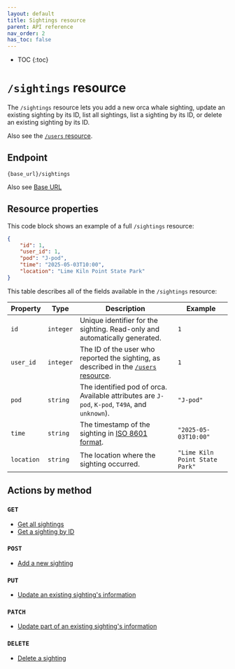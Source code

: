 ```yaml
---
layout: default
title: Sightings resource
parent: API reference
nav_order: 2
has_toc: false
---
```


- TOC
{:toc}

# `/sightings` resource

The `/sightings` resource lets you add a new orca whale sighting, update an existing sighting by its ID, list all sightings, list a sighting by its ID, or delete an existing sighting by its ID.

Also see the [`/users` resource](../users-resource/users-resource.md).

## Endpoint

`{base_url}/sightings`

Also see [Base URL](../base-url.md)

## Resource properties

This code block shows an example of a full `/sightings` resource:

```json
{
    "id": 1,
    "user_id": 1,
    "pod": "J-pod",
    "time": "2025-05-03T10:00",
    "location": "Lime Kiln Point State Park"
}
```

This table describes all of the fields available in the `/sightings` resource:

| Property   | Type      | Description                                                  | Example                        |
| ---------- | --------- | ------------------------------------------------------------ | ------------------------------ |
| `id`       | `integer` | Unique identifier for the sighting. Read-only and automatically generated. | `1`                            |
| `user_id`  | `integer` | The ID of the user who reported the sighting, as described in the [`/users` resource](../users-resource/users-resource.md). | `1`                            |
| `pod`      | `string`  | The identified pod of orca. Available attributes are `J-pod`, `K-pod`, `T49A`, and `unknown`). | `"J-pod"`                      |
| `time`     | `string`  | The timestamp of the sighting in [ISO 8601 format](../iso-8601-format.md). | `"2025-05-03T10:00"`           |
| `location` | `string`  | The location where the sighting occurred.                    | `"Lime Kiln Point State Park"` |

## Actions by method

### `GET`

* [Get all sightings](./sightings-get.md)
* [Get a sighting by ID](./sightings-get.md)

### `POST`

* [Add a new sighting](./sightings-post.md)

### `PUT`

* [Update an existing sighting's information](./sightings-put.md)

### `PATCH`

* [Update part of an existing sighting's information](./sightings-patch.md)

### `DELETE`

* [Delete a sighting](./sightings-delete.md)
